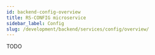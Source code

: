 ```yaml
---
id: backend-config-overview
title: RS-CONFIG microservice
sidebar_label: Config
slug: /development/backend/services/config/overview/
---
```


TODO

 